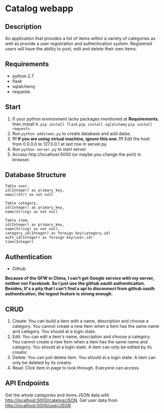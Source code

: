 # Catalog webapp
## Description
An application that provides a list of items within a variety of categories as well as provide a user registration and authentication system. Registered users will have the ability to post, edit and delete their own items.
## Requirements
- python 2.7
- flask
- sqlalchemy
- requests
## Start
1. If your python environment lacks packages mentioned at **Requirements**, then install it.
    `pip install flask`
    `pip install sqlalchemy`
    `pip install requests`
2. Run `python additems.py` to create database and add datas.
2. **!!! If you are using virtual machine, ignore this one. !!!**
    Edit the host from 0.0.0.0 to 127.0.0.1 at last row in server.py.
3. Run `python server.py` to start server
4. Access http://localhost:5000 (or maybe you change the port) in browser.
## Database Structure
	Table user,
	id(Integer) as primary_key,
	email(Str) as not null

    Table category,
    id(Integer) as primary_key,
    name(String) as not null

    Table item,
    id(Integer) as primary_key,
    name(String) as not null,
    category_id(Integer) as foreign key(category.id)
    auth_id(Integer) as foreign key(user.id)
    time(Integer)
## Authentication
- Github

**Because of the GFW in China, I can't get Google service with my server, neither nor Facebook. So I just use the github oauth authentication.**
**Besides, It's a pity that I can't find a api to disconnect from github oauth authentication, the logout feature is strong enough.**
## CRUD
1. Create: 
    You can build a item with a name, description and choose a category.
    You cannot create a new Item when a item has the same name and category.
    You should at a login state.
2. Edit:
    You can edit a item's name, description and choose a category.
    You cannot create a new Item when a item has the same name and category.
    You should at a login state. A item can only be edited by its creator.
3. Delete:
    You can just delete item.
    You should at a login state. A item can only be deleted by its creator.
4. Read:
    Click item in page to look through.
    Everyone can access.
## API Endpoints
Get the whole categories and items JSON data with [http://localhost:5000/catelog/JSON](http://localhost:5000/catelog/JSON).
Get user data from 
[http://localhost:5000/user/JSON](http://localhost:5000/user/JSON)
    
